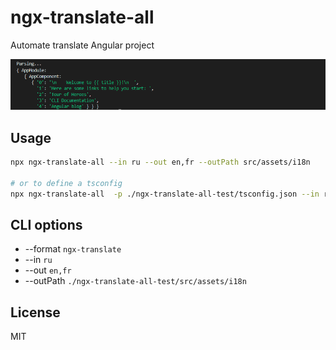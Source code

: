 # ngx-translate-all

Automate translate Angular project

<img src="https://raw.githubusercontent.com/jamaks/ngx-translate-all/master/assets/screen2.png" alt="screen angular counter" width="600">

## Usage

```bash
npx ngx-translate-all --in ru --out en,fr --outPath src/assets/i18n

# or to define a tsconfig
npx ngx-translate-all  -p ./ngx-translate-all-test/tsconfig.json --in ru --out en,fr --outPath ./ngx-translate-all-test/src/assets/i18n
```
## CLI options
- --format `ngx-translate`
- --in `ru`
- --out `en,fr`
- --outPath `./ngx-translate-all-test/src/assets/i18n`


## License
MIT
